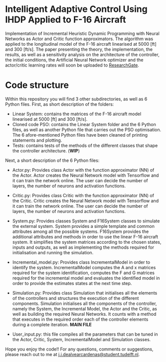 # Intelligent Adaptive Control Using IHDP Applied to F-16 Aircraft
Implementation of Incremental Heuristic Dynamic Programming with Neural Networks as Actor and Critic function approximators.
The algorithm was applied to the longitudinal model of the F-16 aircraft linearised at 5000 [ft] and 300 [ft/s]. The paper
presenting the theory, the implementation, the results, as well as a sensitivity analysis on the architecture of the controller, the initial conditions,
the Artificial Neural Network optimizer and the actor/critic learning rates will soon be uploaded to 
[ResearchGate](https://www.researchgate.net/profile/Jose_Ignacio_De_Alvear_Cardenas).

# Code structure
Within this repository you will find 3 other subdirectories, as well as 6 Python 
files. First, as short description of the folders:

- Linear System: contains the matrices of the F-16 aircraft model linearised at
5000 [ft] and 300 [ft/s].
- Cloned code PSO: contains the Linear System folder and the 6 Python files, as 
well as another Python file that carries out the PSO optimisation. The 6 
afore-mentioned Python files have been cleaned of printing statements and
plotting.
- Tests: contains tests of the methods of the different classes that shape the controller architecture. (**WIP**)

Next, a short description of the 6 Python files:

- Actor.py: Provides class Actor with the function approximator (NN) of the Actor.
Actor creates the Neural Network model with Tensorflow and it can train the network online.
The user can decide the number of layers, the number of neurons and activation functions.

- Critic.py: Provides class Critic with the function approximator (NN) of the Critic.
Critic creates the Neural Network model with Tensorflow and it can train the network online. 
The user can decide the number of layers, the number of neurons and activation functions. 

- System.py: Provides classes System and F16System classes to simulate the external system.
System provides a simple template and common attributes among all the possible systems.
F16System provides the additional attributes and methods in order to use the linear F-16
aircraft system. It simplifies the system matrices according to the chosen states, inputs and
outputs, as well as implementing the methods required for initialisation and running the simulation.

- Incremental_model.py: Provides class IncrementalModel in order to identify the system.
IncrementalModel computes the A and x matrices required for the system identification,
computes the F and G matrices required for the incremental model and evaluates the
identified model in order to provide the estimates states at the next time step.

- Simulation.py: Provides class Simulation that initialises all the elements of the controllers and structures the execution of the
different components. Simulation initialises all the components of the controller, namely the System, the Incremental Model, the Actor and the
Critic, as well as building the required Neural Networks. It counts with a method that executes in the required order
each of the controller elements during a complete iteration. **MAIN FILE**

- User_input.py: this file compiles all the parameters that can be tuned in the
Actor, Critic, System, IncrementalModel and Simulation classes.

Hope you enjoy the code!! For any questions, comments or suggestions, please reach out to me at 
[j.i.dealvearcardenas@student.tudelft.nl](j.i.dealvearcardenas@student.tudelft.nl).